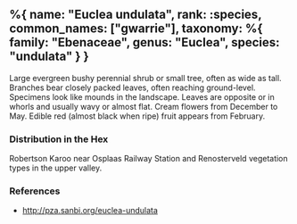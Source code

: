 %{
    name: "Euclea undulata",
    rank: :species,
    common_names: ["gwarrie"],
    taxonomy: %{
        family: "Ebenaceae",
        genus: "Euclea",
        species: "undulata"
    }
}
---

Large evergreen bushy perennial shrub or small tree, often as wide as tall. Branches bear closely packed leaves,
often reaching ground-level. Specimens look like mounds in the landscape. Leaves are opposite or in whorls and
usually wavy or almost flat. Cream flowers from December to May. Edible red (almost black when ripe) fruit
appears from February.

<!-- read more -->

### Distribution in the Hex

Robertson Karoo near Osplaas Railway Station and Renosterveld vegetation types in the upper valley.

### References

* http://pza.sanbi.org/euclea-undulata